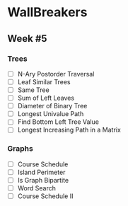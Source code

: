 # WallBreakers

## Week #5

### Trees
- [ ] N-Ary Postorder Traversal
- [ ] Leaf Similar Trees
- [ ] Same Tree
- [ ] Sum of Left Leaves
- [ ] Diameter of Binary Tree
- [ ] Longest Univalue Path
- [ ] Find Bottom Left Tree Value
- [ ] Longest Increasing Path in a Matrix

### Graphs
- [ ] Course Schedule
- [ ] Island Perimeter
- [ ] Is Graph Bipartite
- [ ] Word Search
- [ ] Course Schedule II
